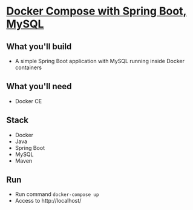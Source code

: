 # [Docker Compose with Spring Boot, MySQL](https://github.com/viennt01/MingleX)

## What you'll build
- A simple Spring Boot application with MySQL running inside Docker containers

## What you'll need
- Docker CE

## Stack
- Docker
- Java
- Spring Boot
- MySQL
- Maven

## Run
- Run command `docker-compose up`
- Access to http://localhost/
